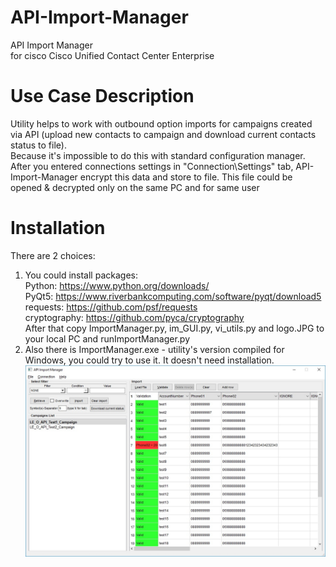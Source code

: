# API-Import-Manager
API Import Manager <BR>for cisco Cisco Unified Contact Center Enterprise
# Use Case Description
Utility helps to work with outbound option imports for campaigns created via API (upload new contacts to campaign and download current contacts status to file).<BR>
Because it's impossible to do this with standard configuration manager.<BR>
After you entered connections settings in "Connection\Settings" tab, API-Import-Manager encrypt this data and store to file. This file could be opened & decrypted only on the same PC and for same user 
# Installation
There are 2 choices:
1) You could install packages:<BR>
	Python: https://www.python.org/downloads/ <BR>
	PyQt5: https://www.riverbankcomputing.com/software/pyqt/download5 <BR>
	requests: https://github.com/psf/requests <BR>
	cryptography: https://github.com/pyca/cryptography <BR>
After that copy ImportManager.py, im_GUI.py, vi_utils.py and logo.JPG to your local PC and runImportManager.py<BR>
2) Also there is ImportManager.exe - utility's version compiled for Windows, you could try to use it. It doesn't need installation.
![Screenshot](screen.jpg?raw=true "Screenshot")